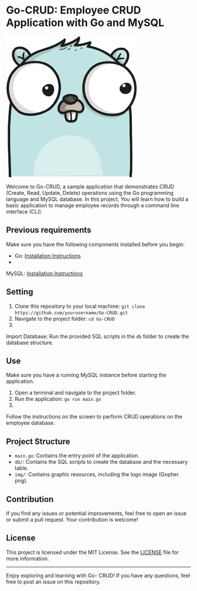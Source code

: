 # Go-CRUD: Employee CRUD Application with Go and MySQL

![Gopher](./img/Gopher.png)

Welcome to Go-CRUD, a sample application that demonstrates CRUD (Create, Read, Update, Delete) operations using the Go programming language and MySQL database. In this project,
You will learn how to build a basic application to manage employee records through a command line interface (CLI).

## Previous requirements

Make sure you have the following components installed before you begin:

- Go: [Installation Instructions](https://golang.org/doc/install)
-
MySQL: [Installation Instructions](https://dev.mysql.com/doc/mysql-installation-excerpt/5.7/en/)

## Setting

1. Clone this repository to your local machine: `git clone https://github.com/yourusername/Go-CRUD.git`
2. Navigate to the project folder: `cd Go-CRUD`
3.
Import Database: Run the provided SQL scripts in the `db` folder to create the database structure.

## Use

Make sure you have a running MySQL instance before starting the application.

1. Open a terminal and navigate to the project folder.
2. Run the application: `go run main.go`
3.
Follow the instructions on the screen to perform CRUD operations on the employee database.

## Project Structure

- `main.go`: Contains the entry point of the application.
- `db/`: Contains the SQL scripts to create the database and the necessary table.
- `img/`: Contains graphic resources, including the logo image (Gopher.
png).

## Contribution

If you find any issues or potential improvements, feel free to open an issue or submit a pull request. Your contribution is welcome!

## License

This project is licensed under the MIT License. See the [LICENSE](./LICENSE) file for more information.

---

Enjoy exploring and learning with Go-
CRUD! If you have any questions, feel free to post an issue on this repository.
